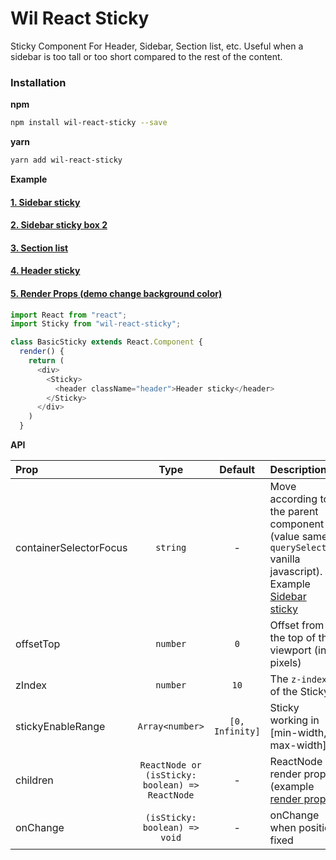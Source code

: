 # Wil React Sticky
Sticky Component For Header, Sidebar, Section list, etc.
Useful when a sidebar is too tall or too short compared to the rest of the content.

### Installation

**npm**

```bash
npm install wil-react-sticky --save
```

**yarn**

```bash
yarn add wil-react-sticky
```

**Example**

#### [1. Sidebar sticky](https://6qzgv.codesandbox.io/)
#### [2. Sidebar sticky box 2](https://6qzgv.codesandbox.io/sticky-box2)
#### [3. Section list](https://6qzgv.codesandbox.io/section-list)
#### [4. Header sticky](https://6qzgv.codesandbox.io/header-sticky)
#### [5. Render Props (demo change background color)](https://6qzgv.codesandbox.io/render-props)

```js
import React from "react";
import Sticky from "wil-react-sticky";

class BasicSticky extends React.Component {
  render() {
    return (
      <div>
        <Sticky>
          <header className="header">Header sticky</header>
        </Sticky>
      </div>
    )
  }
```

**API**

| Prop                  | Type                                | Default | Description |
| :---------            | :-------:                           | :-----: | :----------- |
| containerSelectorFocus   | `string`                     | -       | Move according to the parent component (value same `querySelector` vanilla javascript). Example [Sidebar sticky](https://6qzgv.codesandbox.io/)  |
| offsetTop             | `number`                     | `0`       | Offset from the top of the viewport (in pixels) |
| zIndex    | `number`      | `10`       | The `z-index` of the Sticky |
| stickyEnableRange    | `Array<number>`      | `[0, Infinity]`       | Sticky working in [min-width, max-width]  |
| children    | `ReactNode or (isSticky: boolean) => ReactNode`      | -       | ReactNode or render props (example [render props](https://6qzgv.codesandbox.io/render-props))  |
| onChange    | `(isSticky: boolean) => void`      | -       | onChange when position fixed  |
